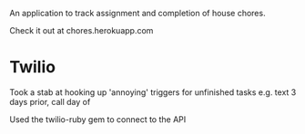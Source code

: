 An application to track assignment and completion of house chores.

Check it out at chores.herokuapp.com

<h1>Twilio</h1>
Took a stab at hooking up 'annoying' triggers for unfinished tasks e.g. text 3 days prior, call day of

Used the twilio-ruby gem to connect to the API